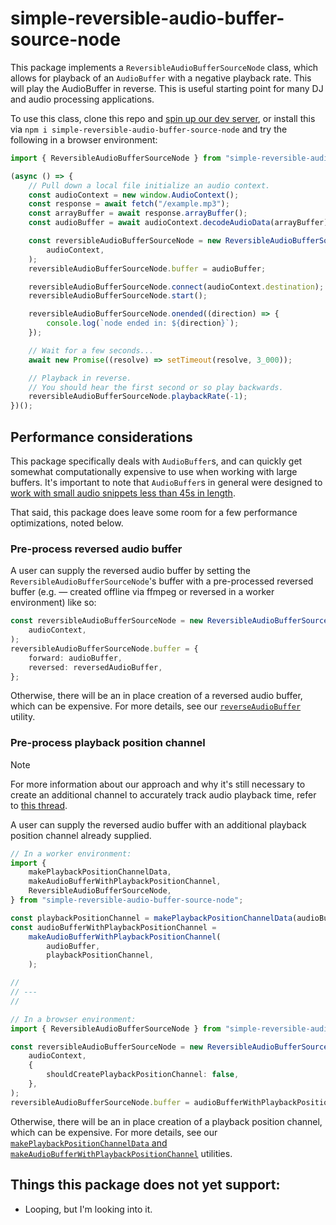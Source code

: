 # simple-reversible-audio-buffer-source-node

This package implements a `ReversibleAudioBufferSourceNode` class, which allows for playback of an `AudioBuffer` with a negative playback rate. This will play the AudioBuffer in reverse. This is useful starting point for many DJ and audio processing applications.

To use this class, clone this repo and [spin up our dev server](https://github.com/andyGallagher/simple-reversible-audio-buffer-source-node/tree/main/dev), or install this via `npm i simple-reversible-audio-buffer-source-node` and try the following in a browser environment:

```typescript
import { ReversibleAudioBufferSourceNode } from "simple-reversible-audio-buffer-source-node";

(async () => {
    // Pull down a local file initialize an audio context.
    const audioContext = new window.AudioContext();
    const response = await fetch("/example.mp3");
    const arrayBuffer = await response.arrayBuffer();
    const audioBuffer = await audioContext.decodeAudioData(arrayBuffer);

    const reversibleAudioBufferSourceNode = new ReversibleAudioBufferSourceNode(
        audioContext,
    );
    reversibleAudioBufferSourceNode.buffer = audioBuffer;

    reversibleAudioBufferSourceNode.connect(audioContext.destination);
    reversibleAudioBufferSourceNode.start();

    reversibleAudioBufferSourceNode.onended((direction) => {
        console.log(`node ended in: ${direction}`);
    });

    // Wait for a few seconds...
    await new Promise((resolve) => setTimeout(resolve, 3_000));

    // Playback in reverse.
    // You should hear the first second or so play backwards.
    reversibleAudioBufferSourceNode.playbackRate(-1);
})();
```

## Performance considerations

This package specifically deals with `AudioBuffer`s, and can quickly get somewhat computationally expensive to use when working with large buffers. It's important to note that `AudioBuffer`s in general were designed to [work with small audio snippets less than 45s in length](https://developer.mozilla.org/en-US/docs/Web/API/AudioBuffer).

That said, this package does leave some room for a few performance optimizations, noted below.

### Pre-process reversed audio buffer

A user can supply the reversed audio buffer by setting the `ReversibleAudioBufferSourceNode`'s buffer with a pre-processed reversed buffer (e.g. — created offline via ffmpeg or reversed in a worker environment) like so:

```typescript
const reversibleAudioBufferSourceNode = new ReversibleAudioBufferSourceNode(
    audioContext,
);
reversibleAudioBufferSourceNode.buffer = {
    forward: audioBuffer,
    reversed: reversedAudioBuffer,
};
```

Otherwise, there will be an in place creation of a reversed audio buffer, which can be expensive.
For more details, see our [`reverseAudioBuffer`](https://github.com/andyGallagher/simple-reversible-audio-buffer-source-node/blob/main/lib/src/util.ts) utility.

### Pre-process playback position channel

> [!NOTE]
> For more information about our approach and why it's still necessary to create an additional channel to accurately track audio playback time, refer to [this thread](https://github.com/WebAudio/web-audio-api/issues/2397).

A user can supply the reversed audio buffer with an additional playback position channel already supplied.

```typescript
// In a worker environment:
import {
    makePlaybackPositionChannelData,
    makeAudioBufferWithPlaybackPositionChannel,
    ReversibleAudioBufferSourceNode,
} from "simple-reversible-audio-buffer-source-node";

const playbackPositionChannel = makePlaybackPositionChannelData(audioBuffer);
const audioBufferWithPlaybackPositionChannel =
    makeAudioBufferWithPlaybackPositionChannel(
        audioBuffer,
        playbackPositionChannel,
    );

//
// ---
//

// In a browser environment:
import { ReversibleAudioBufferSourceNode } from "simple-reversible-audio-buffer-source-node";

const reversibleAudioBufferSourceNode = new ReversibleAudioBufferSourceNode(
    audioContext,
    {
        shouldCreatePlaybackPositionChannel: false,
    },
);
reversibleAudioBufferSourceNode.buffer = audioBufferWithPlaybackPositionChannel;
```

Otherwise, there will be an in place creation of a playback position channel, which can be expensive.
For more details, see our [`makePlaybackPositionChannelData` and `makeAudioBufferWithPlaybackPositionChannel`](https://github.com/andyGallagher/simple-reversible-audio-buffer-source-node/blob/main/lib/src/util.ts) utilities.

## Things this package does not yet support:

- Looping, but I'm looking into it.
